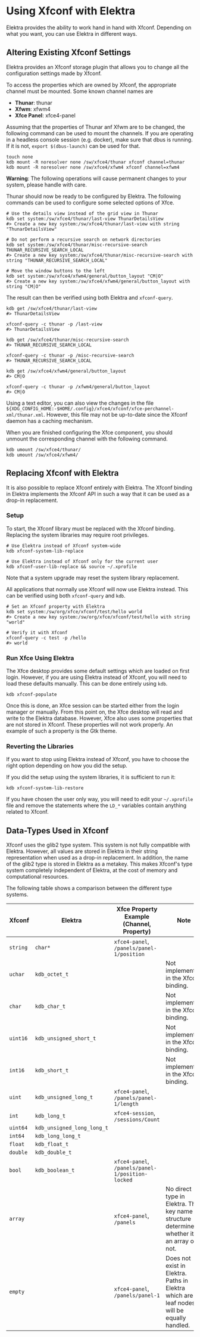 # Using Xfconf with Elektra

Elektra provides the ability to work hand in hand with Xfconf.
Depending on what you want, you can use Elektra in different ways.

## Altering Existing Xfconf Settings

Elektra provides an Xfconf storage plugin that allows you to change all the configuration settings made by Xfconf.

To access the properties which are owned by Xfconf, the appropriate channel must be mounted.
Some known channel names are

- **Thunar**: thunar
- **Xfwm**: xfwm4
- **Xfce Panel**: xfce4-panel

Assuming that the properties of Thunar anf Xfwm are to be changed, the following command can be used to mount the channels.
If you are operating in a headless console session (e.g. docker), make sure that dbus is running.
If it is not, `export $(dbus-launch)` can be used for that.

```shell
touch none
kdb mount -R noresolver none /sw/xfce4/thunar xfconf channel=thunar
kdb mount -R noresolver none /sw/xfce4/xfwm4 xfconf channel=xfwm4
```

**Warning**: The following operations will cause permanent changes to your system, please handle with care.

Thunar should now be ready to be configured by Elektra.
The following commands can be used to configure some selected options of Xfce.

```shell
# Use the details view instead of the grid view in Thunar
kdb set system:/sw/xfce4/thunar/last-view ThunarDetailsView
#> Create a new key system:/sw/xfce4/thunar/last-view with string "ThunarDetailsView"

# Do not perform a recursive search on network directories
kdb set system:/sw/xfce4/thunar/misc-recursive-search THUNAR_RECURSIVE_SEARCH_LOCAL
#> Create a new key system:/sw/xfce4/thunar/misc-recursive-search with string "THUNAR_RECURSIVE_SEARCH_LOCAL"

# Move the window buttons to the left
kdb set system:/sw/xfce4/xfwm4/general/button_layout "CM|O"
#> Create a new key system:/sw/xfce4/xfwm4/general/button_layout with string "CM|O"
```

The result can then be verified using both Elektra and `xfconf-query`.

```shell
kdb get /sw/xfce4/thunar/last-view
#> ThunarDetailsView

xfconf-query -c thunar -p /last-view
#> ThunarDetailsView

kdb get /sw/xfce4/thunar/misc-recursive-search
#> THUNAR_RECURSIVE_SEARCH_LOCAL

xfconf-query -c thunar -p /misc-recursive-search
#> THUNAR_RECURSIVE_SEARCH_LOCAL

kdb get /sw/xfce4/xfwm4/general/button_layout
#> CM|O

xfconf-query -c thunar -p /xfwm4/general/button_layout
#> CM|O
```

Using a text editor, you can also view the changes in the
file `${XDG_CONFIG_HOME:-$HOME/.config}/xfce4/xfconf/xfce-perchannel-xml/thunar.xml`.
However, this file may not be up-to-date since the Xfconf daemon has a caching mechanism.

When you are finished configuring the Xfce component, you should unmount the corresponding channel with the following command.

```shell
kdb umount /sw/xfce4/thunar/
kdb umount /sw/xfce4/xfwm4/
```

## Replacing Xfconf with Elektra

It is also possible to replace Xfconf entirely with Elektra.
The Xfconf binding in Elektra implements the Xfconf API in such a way that it can be used as a drop-in replacement.

### Setup

To start, the Xfconf library must be replaced with the Xfconf binding.
Replacing the system libraries may require root privileges.

```shell
# Use Elektra instead of Xfconf system-wide
kdb xfconf-system-lib-replace

# Use Elektra instead of Xfconf only for the current user
kdb xfconf-user-lib-replace && source ~/.xprofile
```

Note that a system upgrade may reset the system library replacement.

All applications that normally use Xfconf will now use Elektra instead.
This can be verified using both `xfconf-query` and `kdb`.

```shell
# Set an Xfconf property with Elektra
kdb set system:/sw/org/xfce/xfconf/test/hello world
#> Create a new key system:/sw/org/xfce/xfconf/test/hello with string "world"

# Verify it with Xfconf
xfconf-query -c test -p /hello
#> world
```

### Run Xfce Using Elektra

The Xfce desktop provides some default settings which are loaded on first login.
However, if you are using Elektra instead of Xfconf, you will need to load these defaults manually.
This can be done entirely using `kdb`.

```shell
kdb xfconf-populate
```

Once this is done, an Xfce session can be started either from the login manager or manually.
From this point on, the Xfce desktop will read and write to the Elektra database.
However, Xfce also uses some properties that are not stored in Xfconf.
These properties will not work properly.
An example of such a property is the Gtk theme.

### Reverting the Libraries

If you want to stop using Elektra instead of Xfconf, you have to choose the right option depending on how you did the setup.

If you did the setup using the system libraries, it is sufficient to run it:

```shell
kdb xfconf-system-lib-restore
```

If you have chosen the user only way, you will need to edit your `~/.xprofile` file and remove the statements where the `LD_*` variables
contain anything related to Xfconf.

## Data-Types Used in Xfconf

Xfconf uses the glib2 type system.
This system is not fully compatible with Elektra.
However, all values are stored in Elektra in their string representation when used as a drop-in replacement.
In addition, the name of the glib2 type is stored in Elektra as a metakey.
This makes Xfconf's type system completely independent of Elektra, at the cost of memory and computational resources.

The following table shows a comparison between the different type systems.

| Xfconf   | Elektra                    | Xfce Property Example (Channel, Property)        | Note                                                                                         |
| :------- | -------------------------- | ------------------------------------------------ | -------------------------------------------------------------------------------------------- |
| `string` | `char*`                    | `xfce4-panel`, `/panels/panel-1/position`        |                                                                                              |
| `uchar`  | `kdb_octet_t`              |                                                  | Not implemented in the Xfconf binding.                                                       |
| `char`   | `kdb_char_t`               |                                                  | Not implemented in the Xfconf binding.                                                       |
| `uint16` | `kdb_unsigned_short_t`     |                                                  | Not implemented in the Xfconf binding.                                                       |
| `int16`  | `kdb_short_t`              |                                                  | Not implemented in the Xfconf binding.                                                       |
| `uint`   | `kdb_unsigned_long_t`      | `xfce4-panel`, `/panels/panel-1/length`          |                                                                                              |
| `int`    | `kdb_long_t`               | `xfce4-session`, `/sessions/Count`               |                                                                                              |
| `uint64` | `kdb_unsigned_long_long_t` |                                                  |                                                                                              |
| `int64`  | `kdb_long_long_t`          |                                                  |                                                                                              |
| `float`  | `kdb_float_t`              |                                                  |                                                                                              |
| `double` | `kdb_double_t`             |                                                  |                                                                                              |
| `bool`   | `kdb_boolean_t`            | `xfce4-panel`, `/panels/panel-1/position-locked` |                                                                                              |
| `array`  |                            | `xfce4-panel`, `/panels`                         | No direct type in Elektra. The key name structure determines whether it is an array or not.  |
| `empty`  |                            | `xfce4-panel`, `/panels/panel-1`                 | Does not exist in Elektra. Paths in Elektra which are no leaf nodes will be equally handled. |
